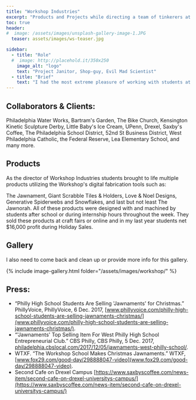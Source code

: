 ```yaml
---
title: "Workshop Industries"
excerpt: "Products and Projects while directing a team of tinkerers at the Workshop School."
toc: true
header:
#  image: /assets/images/unsplash-gallery-image-1.JPG
  teaser: assets/images/ws-teaser.jpg

sidebar:
  - title: "Role"
  #  image: http://placehold.it/350x250
    image_alt: "logo"
    text: "Project Janitor, Shop-guy, Evil Mad Scientist"
  - title: "Brief"
    text: "I had the most extreme pleasure of working with students at The Workshop School in West Philadelphia from 2016-2018. I did IT work, facilitated workshops in classes, wrangled the tools in various shops, and ran a program called Workshop Industries."
---
```


## Collaborators & Clients:
Philadelphia Water Works, Bartram's Garden, The Bike Church, Kensington Kinetic Sculpture Derby, Little Baby's Ice Cream, UPenn, Drexel, Saxby's Coffee, The Philadelphia School District, 52nd St Business District, West Philadelphia Catholic, the Federal Reserve, Lea Elementary School, and many more.

## Products
As the director of Workshop Industries students brought to life multiple products utilizing the Workshop's digital fabrication tools such as:

The Jawnament, Giant Scrabble Tiles & Holders, Love & Noel Designs, Generative Spiderwebs and Snowflakes, and last but not least The Jawnorah. All of these products were designed with and machined by students after school or during internship hours throughout the week. They sold these products at craft fairs or online and in my last year students net $16,000 profit during Holiday Sales.

## Gallery
I also need to come back and clean up or provide more info for this gallery.

{% include image-gallery.html folder="/assets/images/workshop/" %}

## Press:

- “Philly High School Students Are Selling 'Jawnaments' for Christmas.” PhillyVoice, PhillyVoice, 6 Dec. 2017, [www.phillyvoice.com/philly-high-school-students-are-selling-jawnaments-christmas/](www.phillyvoice.com/philly-high-school-students-are-selling-jawnaments-christmas/).
- “'Jawnaments' Top Selling Item For West Philly High School Entrepreneurial Club.” CBS Philly, CBS Philly, 5 Dec. 2017, [philadelphia.cbslocal.com/2017/12/05/jawnaments-west-philly-school/](philadelphia.cbslocal.com/2017/12/05/jawnaments-west-philly-school/).
- WTXF. “The Workshop School Makes Christmas Jawnaments.” WTXF, [www.fox29.com/good-day/298888047-video](www.fox29.com/good-day/298888047-video).
- Second Cafe on Drexel Campus [https://www.saxbyscoffee.com/news-item/second-cafe-on-drexel-universitys-campus/](https://www.saxbyscoffee.com/news-item/second-cafe-on-drexel-universitys-campus/)
